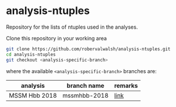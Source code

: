 # analysis-ntuples
Repository for the lists of ntuples used in the analyses.

Clone this repository in your working area
```bash
git clone https://github.com/robervalwalsh/analysis-ntuples.git
cd analysis-ntuples
git checkout <analysis-specific-branch>
```
where the available `<analysis-specific-branch>` branches are:

| analysis      | branch name  | remarks                                                                     |
| ------------- | ------------ | --------------------------------------------------------------------------- |
| MSSM Hbb 2018 | mssmhbb-2018 | [link](https://github.com/robervalwalsh/analysis-ntuples/tree/mssmhbb-2018) |
